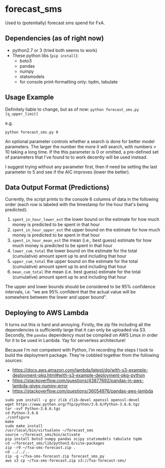 # forecast_sms

Used to (potentially) forecast sms spend for FxA.

## Dependencies (as of right now)
* python2.7 or 3 (tried both seems to work)
* These python libs (`pip install`):
  * boto3
  * pandas
  * numpy
  * statsmodels
  * for console print-formatting only: tqdm, tabulate

## Usage Example
Definitely liable to change, but as of now:
`python forecast_sms.py [q_upper_limit]`

e.g.

`python forecast_sms.py 0`

An optional parameter controls whether a search is done for better model parameters. The larger the number the more it will search, with numbers > 10 taking a long time. If the this parameter is 0 or omitted, a pre-defined set of parameters that I've found to to work decently will be used instead.

I suggest trying without any parameter first, then if need be setting the last parameter to 5 and see if the AIC improves (lower the better).

## Data Output Format (Predictions)

Currently, the script prints to the console 6 columns of data in the following order (each row is labeled with the timestamp for the hour that's being predicted):

1. `spent_in_hour_lower_est` the lower bound on the estimate for how much money is predicted to be spent in that hour
2. `spent_in_hour_upper_est` the upper bound on the estimate for how much money is predicted to be spent in that hour
3. `spent_in_hour_mean_est` the mean (i.e., best guess) estimate for how much money is predicted to be spent in that hour
4. `lower_cum_total` the lower bound on the estimate for the total (cumulative) amount spent up to and including that hour
5. `upper_cum_total` the upper bound on the estimate for the total (cumulative) amount spent up to and including that hour
6. `mean_cum_total` the mean (i.e. best guess) estimate for the total (cumulative) amount spent up to and including that hour

The upper and lower bounds should be considered to be 95% confidence intervals, i.e. "we are 95% confident that the actual value will be somewhere between the lower and upper bound".

## Deploying to AWS Lambda

It turns out this is hard and annoying.
Firstly,
the zip file including all the dependencies
is sufficiently large
that it can only be uploaded via S3.
Secondly,
the `pandas` dependency
must be compiled on AWS Linux
in order for it to be used in Lambda.
Yay for serverless architecture!

Because I'm not competent with Python,
I'm recording the steps I took
to build the deployment package.
They're cobbled together from the following sources:

* https://docs.aws.amazon.com/lambda/latest/dg/with-s3-example-deployment-pkg.html#with-s3-example-deployment-pkg-python
* https://stackoverflow.com/questions/43877692/pandas-in-aws-lambda-gives-numpy-error
* https://stackoverflow.com/questions/36054976/pandas-aws-lambda

```
sudo yum install -y gcc zlib zlib-devel openssl openssl-devel
wget https://www.python.org/ftp/python/3.6.6/Python-3.6.6.tgz
tar -xvf Python-3.6.6.tgz
cd Python-3.6.6
./configure
make
sudo make install
/usr/local/bin/virtualenv ~/forecast_sms
source ~/forecast_sms/bin/activate
pip install boto3 numpy pandas scipy statsmodels tabulate tqdm
cd ~/forecast_sms/lib/python3.6/site-packages
zip -r9 ~/fxa-sms-forecast.zip .
cd ../../..
zip -g ~/fxa-sms-forecast.zip forecast_sms.py
aws s3 cp ~/fxa-sms-forecast.zip s3://fxa-forecast-sms/
```
